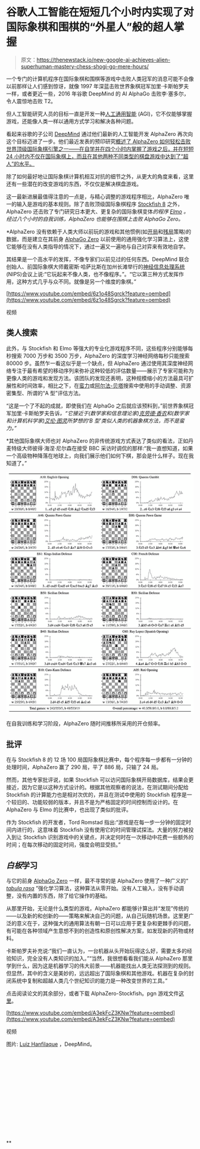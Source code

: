 # 谷歌人工智能在短短几个小时内实现了对国际象棋和围棋的“外星人”般的超人掌握

> 原文：<https://thenewstack.io/new-google-ai-achieves-alien-superhuman-mastery-chess-shogi-go-mere-hours/>

一个专门的计算机程序在国际象棋和围棋等游戏中击败人类冠军的消息可能不会像以前那样让人们感到惊讶，就像 1997 年深蓝击败世界象棋冠军加里·卡斯帕罗夫一样，或者更近一些，2016 年谷歌 DeepMind 的 AI AlphaGo 击败李·塞多尔，令人震惊地击败 T2。

但人工智能研究人员的目标一直是开发一种[人工通用智能](https://en.wikipedia.org/wiki/Artificial_general_intelligence) (AGI)，它不仅能够掌握游戏，还能像人类一样以通用方式学习和解决各种问题。

看起来谷歌的子公司 [DeepMind](https://deepmind.com/) 通过他们最新的人工智能开发 AlphaZero 再次向这个目标迈进了一步。他们最近发表的预印研究[概述了 AlphaZero 如何轻松击败世界顶级国际象棋引擎之一——在自学并在四个小时内掌握了游戏之后，并在短短 24 小时内不仅在国际象棋上，而且在其他两种不同类型的棋盘游戏中达到了“超人”的水平。](https://arxiv.org/pdf/1712.01815.pdf)

除了如何最好地让国际象棋计算机相互对抗的细节之外，从更大的角度来看，这里还有一些潜在的改变游戏的东西，不仅仅是解决棋盘游戏。

这一最新进展最值得注意的一点是，与精心调整的游戏程序相比，AlphaZero 唯一的输入是游戏的基本规则。除了击败顶级国际象棋程序 [Stockfish 8](https://stockfishchess.org/download/) 之外，AlphaZero 还击败了专门研究日本更大、更复杂的国际象棋变体[](https://en.wikipedia.org/wiki/Shogi)*的程序 [Elmo](https://github.com/mk-takizawa/elmo_for_learn) 。经过八个小时的自我训练，AlphaZero 也能够在围棋上击败 AlphaGo Zero。*

 *AlphaZero 没有依赖于人类大师以前玩的游戏和其他惯例(如[开局](https://en.wikipedia.org/wiki/Chess_opening)和[残局](https://en.wikipedia.org/wiki/Chess_endgame)策略)的数据，而是建立在其前身 [AlphaGo Zero](https://thenewstack.io/innovative-gaming-moves-googles-ai-becomes-go-grandmaster-three-days/) 以前使用的通用强化学习算法上，这使它能够在没有人类指导的情况下，通过一遍又一遍地与自己对弈来有效地自学。

其结果是一个高水平的发挥，不像专家们以前见过的任何东西。DeepMind 联合创始人、前国际象棋大师戴密斯·哈萨比斯在加州长滩举行的[神经信息处理系统](https://nips.cc/) (NIPS)会议上说:“它玩起来不像人类，也不像程序。”。“它以第三种方式发挥作用，这种方式几乎与众不同。就像是另一个维度的象棋。”

[https://www.youtube.com/embed/6z1o48Sgrck?feature=oembed](https://www.youtube.com/embed/6z1o48Sgrck?feature=oembed)

视频

## 类人搜索

此外，与 Stockfish 和 Elmo 等强大的专业化游戏程序不同，这些程序分别能够每秒搜索 7000 万步和 3500 万步，AlphaZero 的深度学习神经网络每秒只能搜索 80000 步。虽然乍一看这似乎是一个缺点，但 AlphaZero 通过使用其深度神经网络专注于最有希望的移动序列来弥补这种较低的评估数量——展示了专家可能称为更像人类的游戏和发现方法。该团队的发现还表明，这种规模缩小的方法最具可扩展性和时间效率，相比之下，在[蛮力](https://en.wikipedia.org/wiki/Brute-force_search)或[阿尔法-贝塔](https://en.wikipedia.org/wiki/Alpha%E2%80%93beta_pruning)搜索中使用的手动调整、资源密集型、所谓的“A 型”评估方法。

“这是一个了不起的成就，即使我们在 AlphaGo 之后就应该预料到，”前世界象棋冠军加里·卡斯帕罗夫告诉[](https://www.chess.com/news/view/google-s-alphazero-destroys-stockfish-in-100-game-match)*。“它接近于(数学家和信息理论家)[克劳德·香农](https://en.wikipedia.org/wiki/Claude_Shannon)和(数学家和计算机科学家)[艾伦·图灵](https://en.wikipedia.org/wiki/Alan_Turing)所梦想的‘B 型’类似人类的机器象棋方法，而不是蛮力。”*

 *其他国际象棋大师也对 AlphaZero 的非传统游戏方式表达了类似的看法，正如丹麦特级大师彼得·海涅·尼尔森在接受 BBC 采访时调侃的那样:“我一直想知道，如果一个高级物种降落在地球上，向我们展示他们如何下棋，那会是什么样子。现在我知道了。”

![](img/a347d1c488cbfbfbc30ab27d10d3bb16.png)

在自我训练和学习阶段，AlphaZero 随时间推移所采用的开仓频率。

## 批评

在与 Stockfish 8 的 12 场 100 局国际象棋比赛中，每个程序每一步都有一分钟的处理时间，AlphaZero 赢了 290 局，平了 886 局，只输了 24 局。

然而，其他专家批评说，如果 Stockfish 可以访问国际象棋开局数据库，结果会更接近，因为它是以这种方式设计的。根据其他观察者的说法，在测试期间分配给 Stockfish 的计算能力也是相对次优的，并且在测试中使用的 Stockfish 程序是一个较旧的、功能较弱的版本，并且不是为严格固定的时间控制而设计的。在 AlphaZero 与 Elmo 的比赛中，也出现了类似的批评。

作为 Stockfish 的开发者，Tord Romstad 指出:“游戏是在每一步一分钟的固定时间内进行的，这意味着 Stockfish 没有使用它的时间管理试探法。大量的努力被投入到让 Stockfish 识别游戏中的关键点，并决定何时在一次移动中花费一些额外的时间；在每次移动的固定时间，强度会明显受损。”

## *白板*学习

与它的前身 [AlphaGo Zero](https://thenewstack.io/innovative-gaming-moves-googles-ai-becomes-go-grandmaster-three-days/) 一样，最不寻常的是 AlphaZero 使用了一种广义的“ [*tabula rasa*](https://en.wikipedia.org/wiki/Tabula_rasa) ”强化学习算法，这种算法从零开始。没有人工输入，没有手动调整，没有内置的东西，除了给它操作的基础。

从那里开始，无论是什么类型的游戏，AlphaZero 都能够计算出并“发现”传统的——以及新的和创新的——策略来解决自己的问题，从自己玩随机场景。这里更广泛的意义在于，这种强大的通用算法有朝一日可以应用于更复杂和更棘手的问题，有可能在各种领域产生意想不到的创造性和原创性解决方案，如发现新的药物或材料。

卡斯帕罗夫补充说:“我们一直认为，一台机器从头开始玩得这么好，需要太多的经验知识，完全没有人类知识的加入。”“当然，我很想看看我们能从 AlphaZero 那里学到什么，因为这是机器学习的伟大前景——机器能找出人类无法探测到的规则。但显然，其中的含义是美妙的，远远超出了国际象棋和其他游戏。机器在复杂的封闭系统中复制和超越人类几个世纪知识的能力是一种改变世界的工具。”

点击阅读论文的其余部分，或者下载 AlphaZero-Stockfish。pgn 游戏文件[这里](https://deepmind.com/research/alphago/alphazero-resources/)。

[https://www.youtube.com/embed/A3ekFcZ3KNw?feature=oembed](https://www.youtube.com/embed/A3ekFcZ3KNw?feature=oembed)

视频

图片: [Luiz Hanfilaque](https://unsplash.com/photos/7RtM37cLJ3c) ，DeepMind。

<svg xmlns:xlink="http://www.w3.org/1999/xlink" viewBox="0 0 68 31" version="1.1"><title>Group</title> <desc>Created with Sketch.</desc></svg>**